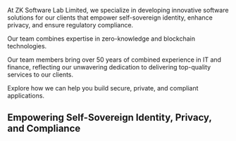 
At ZK Software Lab Limited, we specialize in developing innovative software solutions for our clients that empower self-sovereign identity, enhance privacy, and ensure regulatory compliance.

Our team combines expertise in zero-knowledge and blockchain technologies.

Our team members bring over 50 years of combined experience in IT and finance, reflecting our unwavering dedication to delivering top-quality services to our clients.

Explore how we can help you build secure, private, and compliant applications.

## Empowering Self-Sovereign Identity, Privacy, and Compliance
